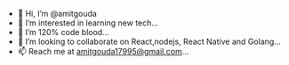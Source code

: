 - 👋 Hi, I’m @amitgouda
- 👀 I’m interested in learning new tech...
- 🌱 I’m 120% code blood...
- 💞️ I’m looking to collaborate on React,nodejs, React Native and Golang...
- 📫 Reach me at amitgouda17995@gmail.com...

<!---
amitgouda/amitgouda is a ✨ special ✨ repository because its `README.md` (this file) appears on your GitHub profile.
You can click the Preview link to take a look at your changes.
--->
